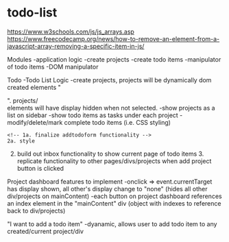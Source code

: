 # todo-list
https://www.w3schools.com/js/js_arrays.asp
https://www.freecodecamp.org/news/how-to-remove-an-element-from-a-javascript-array-removing-a-specific-item-in-js/


Modules 
    -application logic
        -create projects
        -create todo items
        -manipulator of todo items
    -DOM manipulator

Todo
    <!-- -Build skeleton html -->
    <!-- -Basic CSS styling for layout -->
    -Todo List Logic
        <!-- -Understand logic between projects and to-do items -->
            -create projects, projects will be dynamically dom created elements "<div>". projects/<div> elements will have display hidden when not selected.
            <!-- -create todo items dynamically as function, that will append to dom elements -->
        -show projects as a list on sidebar
        -show todo items as tasks under each project
        -modify/delete/mark complete todo items (i.e. CSS styling)

<!-- 1. make overlay form to fill in todo item details -->
    <!-- 1a. finalize addtodoform functionality -->
    2a. style
2. build out inbox functionality to show current page of todo items
    3. replicate functionality to other pages/divs/projects when add project button is clicked
        <!-- 3a. make module that appends div/project to mainContent -->
      
        

Project dashboard features to implement
-onclick => event.currentTarget has display shown, all other's display change to "none" (hides all other div/projects on mainContent)
-each button on project dashboard references an index element in the "mainContent" div (object with indexes to reference back to div/projects)

"I want to add a todo item"
-dyanamic, allows user to add todo item to any created/current project/div
